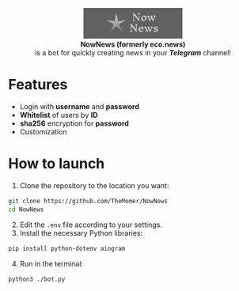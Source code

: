 <p align="center">
  <img src="logo.png" alt="logo" width="200"/><br>
  <b>NowNews (formerly eco.news)</b><br>
  is a bot for quickly creating news in your <i><b>Telegram</b></i> channel!
</p>

# Features
- Login with **username** and **password**
- **Whitelist** of users by **ID**
- **sha256** encryption for **password**
- Customization

# How to launch

1. Clone the repository to the location you want:
```bash
git clone https://github.com/TheMomer/NowNews
cd NowNews
```
2. Edit the `.env` file according to your settings.
3. Install the necessary Python libraries:
```bash
pip install python-dotenv aiogram
``` 
4. Run in the terminal:
```bash
python3 ./bot.py
```
